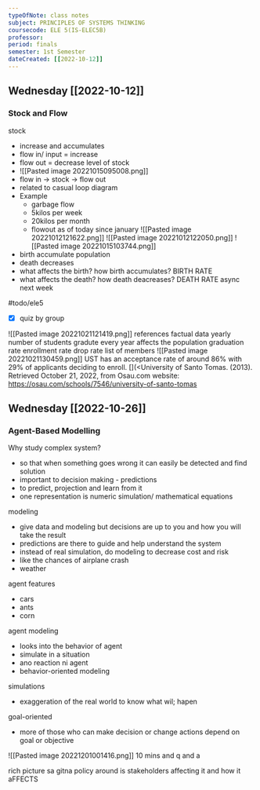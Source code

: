 ```yaml
---
typeOfNote: class notes
subject: PRINCIPLES OF SYSTEMS THINKING
coursecode: ELE 5(IS-ELEC5B)
professor:
period: finals
semester: 1st Semester
dateCreated: [[2022-10-12]]
---
```

## Wednesday [[2022-10-12]]
### Stock and Flow
stock 
- increase and accumulates
- flow in/ input = increase
- flow out = decrease level of stock
- ![[Pasted image 20221015095008.png]]
- flow in -> stock -> flow out
- related to casual loop diagram
- Example
    - garbage flow
    - 5kilos per week 
    - 20kilos per month
    - flowout as of today since january
![[Pasted image 20221012121622.png]]
![[Pasted image 20221012122050.png]]
![[Pasted image 20221015103744.png]]
- birth accumulate population 
- death decreases 
- what affects the birth? how birth accumulates? BIRTH RATE 
- what affects the death? how death deacreases? DEATH RATE 
async next week

#todo/ele5  
- [x] quiz by group

![[Pasted image 20221021121419.png]]
references
factual data
yearly
number of students gradute every year affects the population
graduation rate 
enrollment rate
drop rate
list of members
![[Pasted image 20221021130459.png]]
UST has an acceptance rate of around 86% with 29% of applicants deciding to enroll.
[](<University of Santo Tomas. (2013). Retrieved October 21, 2022, from Osau.com website: https://osau.com/schools/7546/university-of-santo-tomas

## Wednesday [[2022-10-26]]
### Agent-Based Modelling

Why study complex system?
- so that when something goes wrong it can easily be detected and find solution
- important to decision making - predictions
- to predict, projection and learn from it
- one representation is numeric simulation/ mathematical equations

modeling
- give data and modeling but decisions are up to you and how you will take the result
- predictions are there to guide and help understand the system
- instead of real simulation, do modeling to decrease cost and risk
- like the chances of airplane crash
- weather

agent features
- cars
- ants
- corn

agent modeling
- looks into the behavior of agent 
- simulate in a situation
- ano reaction ni agent
- behavior-oriented modeling

simulations
- exaggeration of the real world to know what wil; hapen 

goal-oriented
- more of those who can make decision or change actions depend on goal or objective


![[Pasted image 20221201001416.png]]
10 mins and q and a

rich picture
sa gitna policy
around is stakeholders affecting it and how it aFFECTS
